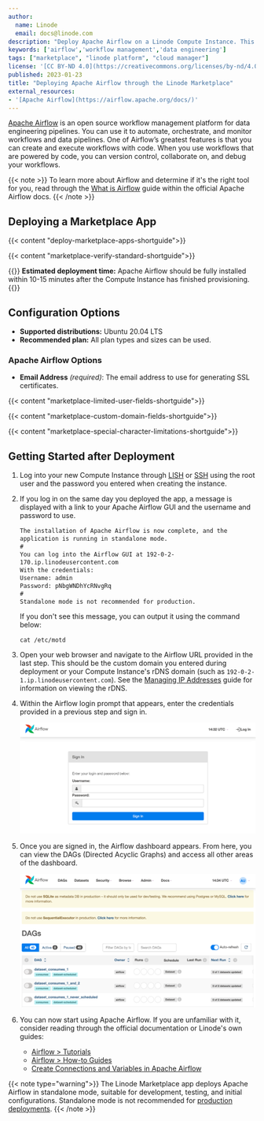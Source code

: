 ```yaml
---
author:
  name: Linode
  email: docs@linode.com
description: "Deploy Apache Airflow on a Linode Compute Instance. This provides you with an open-source workflow management platform for data engineering pipelines."
keywords: ['airflow','workflow management','data engineering']
tags: ["marketplace", "linode platform", "cloud manager"]
license: '[CC BY-ND 4.0](https://creativecommons.org/licenses/by-nd/4.0)'
published: 2023-01-23
title: "Deploying Apache Airflow through the Linode Marketplace"
external_resources:
- '[Apache Airflow](https://airflow.apache.org/docs/)'
---
```


[Apache Airflow](https://airflow.apache.org) is an open source workflow management platform for data engineering pipelines. You can use it to automate, orchestrate, and monitor workflows and data pipelines. One of Airflow’s greatest features is that you can create and execute workflows with code. When you use workflows that are powered by code, you can version control, collaborate on, and debug your workflows.

{{< note >}}
To learn more about Airflow and determine if it's the right tool for you, read through the [What is Airflow](https://airflow.apache.org/docs/apache-airflow/stable/index.html) guide within the official Apache Airflow docs.
{{< /note >}}

## Deploying a Marketplace App

{{< content "deploy-marketplace-apps-shortguide">}}

{{< content "marketplace-verify-standard-shortguide">}}

{{<note>}}
**Estimated deployment time:** Apache Airflow should be fully installed within 10-15 minutes after the Compute Instance has finished provisioning.
{{</note>}}

## Configuration Options

- **Supported distributions:** Ubuntu 20.04 LTS
- **Recommended plan:** All plan types and sizes can be used.

### Apache Airflow Options

- **Email Address** *(required)*: The email address to use for generating SSL certificates.

{{< content "marketplace-limited-user-fields-shortguide">}}

{{< content "marketplace-custom-domain-fields-shortguide">}}

{{< content "marketplace-special-character-limitations-shortguide">}}

## Getting Started after Deployment

1. Log into your new Compute Instance through [LISH](/docs/guides/lish/) or [SSH](/docs/guides/set-up-and-secure/#connect-to-the-instance) using the root user and the password you entered when creating the instance.

1. If you log in on the same day you deployed the app, a message is displayed with a link to your Apache Airflow GUI and the username and password to use.

    ```output
    The installation of Apache Airflow is now complete, and the application is running in standalone mode.
    #
    You can log into the Airflow GUI at 192-0-2-170.ip.linodeusercontent.com
    With the credentials:
    Username: admin
    Password: pNbgWNDhYcRNvgRq
    #
    Standalone mode is not recommended for production.
    ```

    If you don't see this message, you can output it using the command below:

    ```command
    cat /etc/motd
    ```

1. Open your web browser and navigate to the Airflow URL provided in the last step. This should be the custom domain you entered during deployment or your Compute Instance's rDNS domain (such as `192-0-2-1.ip.linodeusercontent.com`). See the [Managing IP Addresses](/docs/guides/managing-ip-addresses/) guide for information on viewing the rDNS.

1. Within the Airflow login prompt that appears, enter the credentials provided in a previous step and sign in.

    ![Screenshot of the Airflow login prompt](airflow-login.png)

1. Once you are signed in, the Airflow dashboard appears. From here, you can view the DAGs (Directed Acyclic Graphs) and access all other areas of the dashboard.

    ![Screenshot of Apache Airflow GUI](airflow-gui.png)

1. You can now start using Apache Airflow. If you are unfamiliar with it, consider reading through the official documentation or Linode's own guides:

    - [Airflow > Tutorials](https://airflow.apache.org/docs/apache-airflow/stable/tutorial/index.html)
    - [Airflow > How-to Guides](https://airflow.apache.org/docs/apache-airflow/stable/howto/index.html)
    - [Create Connections and Variables in Apache Airflow](/docs/guides/apache-airflow-tutorial-creating-connections-and-variables/)

{{< note type="warning">}}
The Linode Marketplace app deploys Apache Airflow in standalone mode, suitable for development, testing, and initial configurations. Standalone mode is not recommended for [production deployments](https://airflow.apache.org/docs/apache-airflow/stable/production-deployment.html).
{{< /note >}}